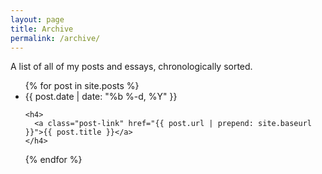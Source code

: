```yaml
---
layout: page
title: Archive
permalink: /archive/
---
```

A list of all of my posts and essays, chronologically sorted.

<ul class="post-list">
{% for post in site.posts %}
  <li>
    <span class="post-meta">{{ post.date | date: "%b %-d, %Y" }}</span>

    <h4>
      <a class="post-link" href="{{ post.url | prepend: site.baseurl }}">{{ post.title }}</a>
    </h4>

  </li>
{% endfor %}
</ul>


